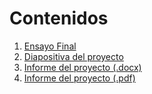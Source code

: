 # Contenidos
1. [Ensayo Final](https://github.com/DefinitelyJuan/RansomwareAlgMal/blob/main/Docs/EnsayoFinalRansomware_1100378.pdf)
1. [Diapositiva del proyecto](https://github.com/DefinitelyJuan/RansomwareAlgMal/blob/main/Docs/proyFinal_1100378.pptx)
1. [Informe del proyecto (.docx)](https://github.com/DefinitelyJuan/RansomwareAlgMal/blob/main/Docs/proyectofinal_1100378.docx)
1. [Informe del proyecto (.pdf)](https://github.com/DefinitelyJuan/RansomwareAlgMal/blob/main/Docs/proyectofinal_1100378.pdf)
